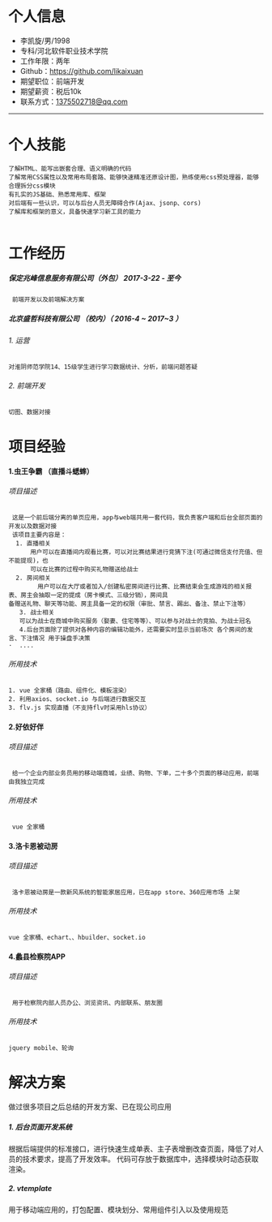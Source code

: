 #  个人信息

 - 李凯旋/男/1998 
 - 专科/河北软件职业技术学院
 - 工作年限：两年
 - Github：https://github.com/likaixuan
 - 期望职位：前端开发
 - 期望薪资：税后10k
 - 联系方式：1375502718@qq.com
---
# 个人技能
```
了解HTML、能写出嵌套合理、语义明确的代码
了解常用CSS属性以及常用布局套路、能够快速精准还原设计图，熟练使用css预处理器，能够合理拆分css模块
有扎实的JS基础、熟悉常用库、框架
对后端有一些认识，可以与后台人员无障碍合作(Ajax、jsonp、cors)
了解库和框架的意义，具备快速学习新工具的能力
 
```
# 工作经历
  ##### 保定兆峰信息服务有限公司（外包） 2017-3-22 - 至今
 ```
  前端开发以及前端解决方案
```
 ##### 北京盛哲科技有限公司 （校内）（ 2016-4 ~ 2017~3 ）
 ###### 1. 运营 
```
对淮阴师范学院14、15级学生进行学习数据统计、分析，前端问题答疑
```
 ###### 2. 前端开发
```
切图、数据对接
```
# 项目经验 
#### 1.虫王争霸 （直播斗蟋蟀）
###### 项目描述
````
 这是一个前后端分离的单页应用，app与web端共用一套代码，我负责客户端和后台全部页面的开发以及数据对接
 该项目主要内容是：
  1. 直播相关
      用户可以在直播间内观看比赛，可以对比赛结果进行竞猜下注(可通过微信支付充值、但不能提现)，也
      可以在比赛的过程中购买礼物赠送给战士
  2. 房间相关
        用户可以在大厅或者加入/创建私密房间进行比赛、比赛结束会生成游戏的相关报表、房主会抽取一定的提成（房卡模式、三级分销），房间具
备赠送礼物、聊天等功能、房主具备一定的权限（审批、禁言、踢出、备注、禁止下注等）
   3. 战士相关
   可以为战士在商城中购买服务（娶妻、住宅等等）、可以参与对战士的竞拍、为战士冠名
   4.后台页面除了提供对各种内容的编辑功能外，还需要实时显示当前场次 各个房间的发言、下注情况 用于操盘手决策
·  ....

````
###### 所用技术
```
1. vue 全家桶（路由、组件化、模板渲染）
2. 利用axios、socket.io 与后端进行数据交互
3. flv.js 实现直播（不支持flv时采用hls协议）
```



#### 2.好依好伴

###### 项目描述
````
 给一个企业内部业务员用的移动端商城，业绩、购物、下单，二十多个页面的移动应用，前端由我独立完成
````
###### 所用技术
```
 vue 全家桶
```

#### 3.洛卡恩被动房

###### 项目描述
````
 洛卡恩被动房是一款新风系统的智能家居应用，已在app store、360应用市场 上架
````
###### 所用技术
```
vue 全家桶、echart、、hbuilder、socket.io
```
#### 4.蠡县检察院APP
###### 项目描述
````
 用于检察院内部人员办公、浏览资讯、内部联系、朋友圈
````
###### 所用技术
```
jquery mobile、轮询
```

 # 解决方案 
 做过很多项目之后总结的开发方案、已在现公司应用
##### 1. 后台页面开发系统
根据后端提供的标准接口，进行快速生成单表、主子表增删改查页面，降低了对人员的技术要求，提高了开发效率。
代码可存放于数据库中，选择模块时动态获取渲染。
##### 2. vtemplate
用于移动端应用的，打包配置、模块划分、常用组件引入以及使用规范

